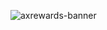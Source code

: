 ![axrewards-banner](https://github.com/Artillex-Studios/AxRewards/assets/52270269/4d3b1364-37e9-4bd2-9f6b-0d71b2de916e)
